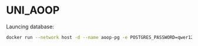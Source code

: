 # UNI_AOOP

Launcing database:
```bash
docker run --network host -d --name aoop-pg -e POSTGRES_PASSWORD=qwer1234 -v postgres_data:/var/lib/postgresql/data postgres
```

